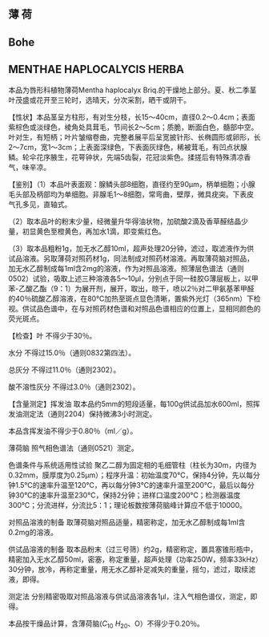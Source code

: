## 薄 荷

## Bohe

## MENTHAE HAPLOCALYCIS HERBA

本品为唇形科植物薄荷Mentha haplocalyx Briq.的干燥地上部分。夏、秋二季茎叶茂盛或花开至三轮时，选晴天，分次采割，晒干或阴干。

【性状】本品茎呈方柱形，有对生分枝，长15～40cm，直径0.2～0.4cm；表面紫棕色或淡绿色，棱角处具茸毛，节间长2～5cm；质脆，断面白色，髓部中空。叶对生，有短柄；叶片皱缩卷曲，完整者展平后呈宽披针形、长椭圆形或卵形，长2～7cm，宽1～3cm；上表面深绿色，下表面灰绿色，稀被茸毛，有凹点状腺鳞。轮伞花序腋生，花萼钟状，先端5齿裂，花冠淡紫色。揉搓后有特殊清凉香气，味辛凉。

【鉴别】（1）本品叶表面观：腺鳞头部8细胞，直径约至90μm，柄单细胞；小腺毛头部及柄部均为单细胞。非腺毛1～8细胞，常弯曲，壁厚，微具疣突。下表皮气孔多见，直轴式。

（2）取本品叶的粉末少量，经微量升华得油状物，加硫酸2滴及香草醛结晶少量，初显黄色至橙黄色，再加水1滴，即变紫红色。

（3）取本品粗粉1g，加无水乙醇10ml，超声处理20分钟，滤过，取滤液作为供试品溶液。另取薄荷对照药材1g，同法制成对照药材溶液。再取薄荷脑对照品，加无水乙醇制成每1ml含2mg的溶液，作为对照品溶液。照薄层色谱法（通则0502）试验，吸取上述三种溶液各5～10μl，分别点于同一硅胶G薄层板上，以甲苯-乙酸乙酯（9：1）为展开剂，展开，取出，晾干，喷以2％对二甲氨基苯甲醛的40％硫酸乙醇溶液，在80℃加热至斑点显色清晰，置紫外光灯（365nm）下检视。供试品色谱中，在与对照药材色谱和对照品色谱相应的位置上，显相同颜色的荧光斑点。

【检查】叶 不得少于30％。

水分 不得过15.0％（通则0832第四法）。

总灰分 不得过11.0％（通则2302）。

酸不溶性灰分 不得过3.0％（通则2302）。

【含量测定】挥发油 取本品约5mm的短段适量，每100g供试品加水600ml，照挥发油测定法（通则2204）保持微沸3小时测定。

本品含挥发油不得少于0.80％（ml／g）。

薄荷脑 照气相色谱法（通则0521）测定。

色谱条件与系统适用性试验 聚乙二醇为固定相的毛细管柱（柱长为30m，内径为0.32mm，膜厚度为0.25μm）；程序升温：初始温度70℃，保持4分钟，先以每分钟1.5℃的速率升温至120℃，再以每分钟3℃的速率升温至200℃，最后以每分钟30℃的速率升温至230℃，保持2分钟；进样口温度200℃；检测器温度300℃；分流进样，分流比5：1；理论板数按薄荷脑峰计算应不低于10000。

对照品溶液的制备 取薄荷脑对照品适量，精密称定，加无水乙醇制成每1ml含0.2mg的溶液。

供试品溶液的制备 取本品粉末（过三号筛）约2g，精密称定，置具塞锥形瓶中，精密加入无水乙醇50ml，密塞，称定重量，超声处理（功率250W，频率33kHz）30分钟，放冷，再称定重量，用无水乙醇补足减失的重量，摇匀，滤过，取续滤液，即得。

测定法 分别精密吸取对照品溶液与供试品溶液各1μl，注入气相色谱仪，测定，即得。

本品按干燥品计算，含薄荷脑$( C _ { 1 0 }$ $H _ { 2 0 }$、O）不得少于0.20％。